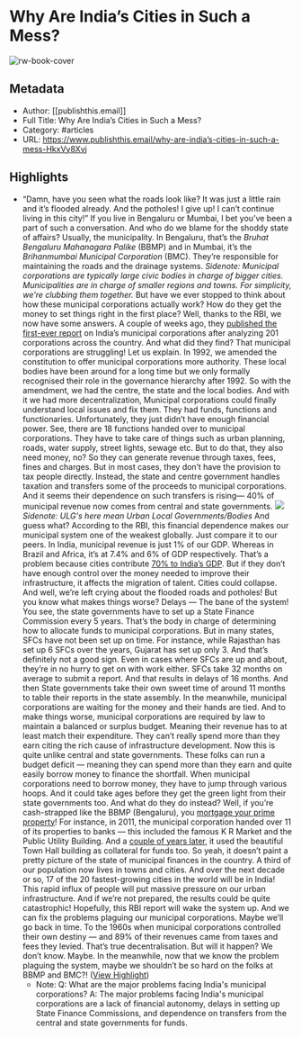 # Why Are India’s Cities in Such a Mess?

![rw-book-cover](https://readwise-assets.s3.amazonaws.com/static/images/article3.5c705a01b476.png)

## Metadata
- Author: [[publishthis.email]]
- Full Title: Why Are India’s Cities in Such a Mess?
- Category: #articles
- URL: https://www.publishthis.email/why-are-india’s-cities-in-such-a-mess-HkxVy8Xvj

## Highlights
- “Damn, have you seen what the roads look like? It was just a little rain and it’s flooded already. And the potholes! I give up! I can’t continue living in this city!”
  If you live in Bengaluru or Mumbai, I bet you’ve been a part of such a conversation.
  And who do we blame for the shoddy state of affairs?
  Usually, the municipality. In Bengaluru, that’s the *Bruhat Bengaluru Mahanagara Palike* (BBMP) and in Mumbai, it’s the *Brihanmumbai Municipal Corporation* (BMC). They’re responsible for maintaining the roads and the drainage systems.
  *Sidenote: Municipal corporations are typically large civic bodies in charge of bigger cities. Municipalities are in charge of smaller regions and towns. For simplicity, we’re clubbing them together.*
  But have we ever stopped to think about how these municipal corporations actually work? How do they get the money to set things right in the first place?
  Well, thanks to the RBI, we now have some answers. A couple of weeks ago, they [published the first-ever report](https://rn619dmj.r.us-east-1.awstrack.me/L0/https:%2F%2Frbidocs.rbi.org.in%2Frdocs%2FPublications%2FPDFs%2FRMF101120223A34C4F7023A4A9E99CB7F7FEF6881D0.PDF/1/01000184c1a2eeb9-1291e9b6-8655-4dd1-a972-5fd851af8814-000000/WWznnxQf2HY05zC-apgkSv7vHW4=297) on India’s municipal corporations after analyzing 201 corporations across the country.
  And what did they find?
  That municipal corporations are struggling!
  Let us explain.
  In 1992, we amended the constitution to offer municipal corporations more authority. These local bodies have been around for a long time but we only formally recognised their role in the governance hierarchy after 1992. So with the amendment, we had the centre, the state and the local bodies. And with it we had more decentralization, Municipal corporations could finally understand local issues and fix them. They had funds, functions and functionaries.
  Unfortunately, they just didn’t have enough financial power.
  See, there are 18 functions handed over to municipal corporations. They have to take care of things such as urban planning, roads, water supply, street lights, sewage etc. But to do that, they also need money, no? So they can generate revenue through taxes, fees, fines and charges. But in most cases, they don’t have the provision to tax people directly. Instead, the state and centre government handles taxation and transfers some of the proceeds to municipal corporations.
  And it seems their dependence on such transfers is rising— 40% of municipal revenue now comes from central and state governments.
  ![](https://cdn-images-1.medium.com/max/1250/0*Rq3PGEh5iEZJe8kU)
  *Sidenote: ULG's here mean Urban Local Governments/Bodies*
  And guess what? According to the RBI, this financial dependence makes our municipal system one of the weakest globally. Just compare it to our peers. In India, municipal revenue is just 1% of our GDP. Whereas in Brazil and Africa, it’s at 7.4% and 6% of GDP respectively.
  That’s a problem because cities contribute [70% to India’s GDP](https://rn619dmj.r.us-east-1.awstrack.me/L0/https:%2F%2Fscroll.in%2Farticle%2F972688%2Findias-cities-drive-economic-growth-but-are-short-on-resources-how-can-the-gap-be-bridged/1/01000184c1a2eeb9-1291e9b6-8655-4dd1-a972-5fd851af8814-000000/rBAyMdXPiJ5iSxGkYKiJM3UId7g=297). But if they don’t have enough control over the money needed to improve their infrastructure, it affects the migration of talent. Cities could collapse. And well, we’re left crying about the flooded roads and potholes!
  But you know what makes things worse?
  Delays — The bane of the system!
  You see, the state governments have to set up a State Finance Commission every 5 years. That’s the body in charge of determining how to allocate funds to municipal corporations. But in many states, SFCs have not been set up on time. For instance, while Rajasthan has set up 6 SFCs over the years, Gujarat has set up only 3. And that’s definitely not a good sign.
  Even in cases where SFCs are up and about, they’re in no hurry to get on with work either. SFCs take 32 months on average to submit a report. And that results in delays of 16 months. And then State governments take their own sweet time of around 11 months to table their reports in the state assembly.
  In the meanwhile, municipal corporations are waiting for the money and their hands are tied.
  And to make things worse, municipal corporations are required by law to maintain a balanced or surplus budget. Meaning their revenue has to at least match their expenditure. They can’t really spend more than they earn citing the rich cause of infrastructure development.
  Now this is quite unlike central and state governments. These folks can run a budget deficit — meaning they can spend more than they earn and quite easily borrow money to finance the shortfall.
  When municipal corporations need to borrow money, they have to jump through various hoops. And it could take ages before they get the green light from their state governments too.
  And what do they do instead?
  Well, if you’re cash-strapped like the BBMP (Bengaluru), you [mortgage your prime property](https://rn619dmj.r.us-east-1.awstrack.me/L0/https:%2F%2Fwww.newindianexpress.com%2Fcities%2Fbengaluru%2F2019%2Fjul%2F20%2Fbbmp-to-take-longer-to-clear-mortgage-on-kr-market-2006720.html/1/01000184c1a2eeb9-1291e9b6-8655-4dd1-a972-5fd851af8814-000000/JMgj25i0QiTt-Ww2yw0yHPprmXk=297)!
  For instance, in 2011, the municipal corporation handed over 11 of its properties to banks — this included the famous K R Market and the Public Utility Building. And a [couple of years later](https://rn619dmj.r.us-east-1.awstrack.me/L0/https:%2F%2Fbangaloremirror.indiatimes.com%2Fbangalore%2Fcover-story%2Fbbmp-sir-m-puttanna-chetty-town-hall-parking-complex-k-r-market-public-utility-building-jayanagar-shopping-complex-malleswaram-market-johnson-market-dasappa-maternity-hospital%2Farticleshow%2F28298364.cms/1/01000184c1a2eeb9-1291e9b6-8655-4dd1-a972-5fd851af8814-000000/4C4kndFVUSkwWAUbYqTf2YCX7X0=297), it used the beautiful Town Hall building as collateral for funds too.
  So yeah, it doesn’t paint a pretty picture of the state of municipal finances in the country.
  A third of our population now lives in towns and cities. And over the next decade or so, 17 of the 20 fastest-growing cities in the world will be in India! This rapid influx of people will put massive pressure on our urban infrastructure. And if we’re not prepared, the results could be quite catastrophic!
  Hopefully, this RBI report will wake the system up. And we can fix the problems plaguing our municipal corporations. Maybe we’ll go back in time. To the 1960s when municipal corporations controlled their own destiny — and 89% of their revenues came from taxes and fees they levied.
  That’s true decentralisation.
  But will it happen?
  We don’t know. Maybe.
  In the meanwhile, now that we know the problem plaguing the system, maybe we shouldn’t be so hard on the folks at BBMP and BMC?! ([View Highlight](https://read.readwise.io/read/01gna3h9vrpgay7tbkq6cyv2ag))
    - Note: Q: What are the major problems facing India's municipal corporations?
      A: The major problems facing India's municipal corporations are a lack of financial autonomy, delays in setting up State Finance Commissions, and dependence on transfers from the central and state governments for funds.
